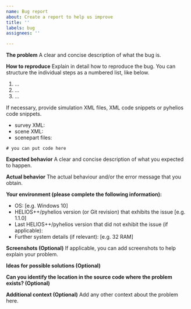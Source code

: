 ```yaml
---
name: Bug report
about: Create a report to help us improve
title: ''
labels: bug
assignees: ''

---
```


**The problem**
A clear and concise description of what the bug is.

**How to reproduce**
Explain in detail how to reproduce the bug. You can structure the individual steps as a numbered list, like below.

1. ...
2. ...
3. ...

If necessary, provide simulation XML files, XML code snippets or pyhelios code snippets.
- survey XML:
- scene XML:
- scenepart files:

```
# you can put code here
```

**Expected behavior**
A clear and concise description of what you expected to happen.

**Actual behavior**
The actual behaviour and/or the error message that you obtain.

**Your environment (please complete the following information):**
 - OS: [e.g. Windows 10]
 - HELIOS++/pyhelios version (or Git revision) that exhibits the issue [e.g. 1.1.0]
 - Last HELIOS++/pyhelios version that did not exhibit the issue (if applicable):
 - Further system details (if relevant): [e.g. 32 RAM] 

**Screenshots (Optional)**
If applicable, you can add screenshots to help explain your problem.

**Ideas for possible solutions (Optional)**

**Can you identify the location in the source code where the problem exists? (Optional)**

**Additional context (Optional)**
Add any other context about the problem here.
